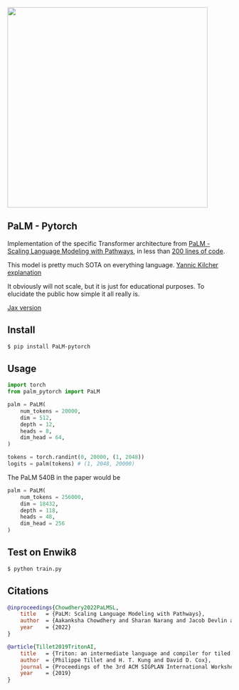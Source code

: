 <img src="./palm.gif" width="450px"></img>

## PaLM - Pytorch

Implementation of the specific Transformer architecture from <a href="https://ai.googleblog.com/2022/04/pathways-language-model-palm-scaling-to.html">PaLM - Scaling Language Modeling with Pathways</a>, in less than <a href="https://github.com/lucidrains/PaLM-pytorch/blob/main/palm_pytorch/palm_pytorch.py">200 lines of code</a>.

This model is pretty much SOTA on everything language. <a href="https://www.youtube.com/watch?v=RJwPN4qNi_Y">Yannic Kilcher explanation</a>

It obviously will not scale, but it is just for educational purposes. To elucidate the public how simple it all really is.

<a href="https://github.com/lucidrains/palm-jax">Jax version</a>

## Install
```bash
$ pip install PaLM-pytorch
```

## Usage

```python
import torch
from palm_pytorch import PaLM

palm = PaLM(
    num_tokens = 20000,
    dim = 512,
    depth = 12,
    heads = 8,
    dim_head = 64,
)

tokens = torch.randint(0, 20000, (1, 2048))
logits = palm(tokens) # (1, 2048, 20000)
```

The PaLM 540B in the paper would be

```python
palm = PaLM(
    num_tokens = 256000,
    dim = 18432,
    depth = 118,
    heads = 48,
    dim_head = 256
)
```

## Test on Enwik8

```bash
$ python train.py
```

## Citations

```bibtex
@inproceedings{Chowdhery2022PaLMSL,
    title   = {PaLM: Scaling Language Modeling with Pathways},
    author  = {Aakanksha Chowdhery and Sharan Narang and Jacob Devlin and Maarten Bosma and Gaurav Mishra and Adam Roberts and Paul Barham and Hyung Won Chung and Charles Sutton and Sebastian Gehrmann and Parker Schuh and Kensen Shi and Sasha Tsvyashchenko and Joshua Maynez and Abhishek Rao and Parker Barnes and Yi Tay and Noam M. Shazeer and Vinodkumar Prabhakaran and Emily Reif and Nan Du and Benton C. Hutchinson and Reiner Pope and James Bradbury and Jacob Austin and Michael Isard and Guy Gur-Ari and Pengcheng Yin and Toju Duke and Anselm Levskaya and Sanjay Ghemawat and Sunipa Dev and Henryk Michalewski and Xavier Garc{\'i}a and Vedant Misra and Kevin Robinson and Liam Fedus and Denny Zhou and Daphne Ippolito and David Luan and Hyeontaek Lim and Barret Zoph and Alexander Spiridonov and Ryan Sepassi and David Dohan and Shivani Agrawal and Mark Omernick and Andrew M. Dai and Thanumalayan Sankaranarayana Pillai and Marie Pellat and Aitor Lewkowycz and Erica Oliveira Moreira and Rewon Child and Oleksandr Polozov and Katherine Lee and Zongwei Zhou and Xuezhi Wang and Brennan Saeta and Mark Diaz and Orhan Firat and Michele Catasta and Jason Wei and Kathleen S. Meier-Hellstern and Douglas Eck and Jeff Dean and Slav Petrov and Noah Fiedel},
    year    = {2022}
}
```

```bibtex
@article{Tillet2019TritonAI,
    title   = {Triton: an intermediate language and compiler for tiled neural network computations},
    author  = {Philippe Tillet and H. T. Kung and David D. Cox},
    journal = {Proceedings of the 3rd ACM SIGPLAN International Workshop on Machine Learning and Programming Languages},
    year    = {2019}
}
```
